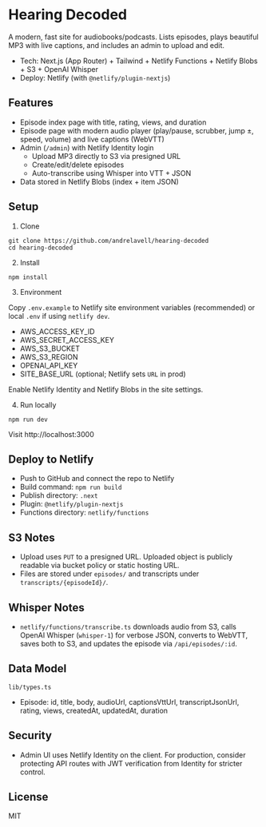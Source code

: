 # Hearing Decoded

A modern, fast site for audiobooks/podcasts. Lists episodes, plays beautiful MP3 with live captions, and includes an admin to upload and edit.

- Tech: Next.js (App Router) + Tailwind + Netlify Functions + Netlify Blobs + S3 + OpenAI Whisper
- Deploy: Netlify (with `@netlify/plugin-nextjs`)

## Features

- Episode index page with title, rating, views, and duration
- Episode page with modern audio player (play/pause, scrubber, jump ±, speed, volume) and live captions (WebVTT)
- Admin (`/admin`) with Netlify Identity login
  - Upload MP3 directly to S3 via presigned URL
  - Create/edit/delete episodes
  - Auto-transcribe using Whisper into VTT + JSON
- Data stored in Netlify Blobs (index + item JSON)

## Setup

1) Clone

```
git clone https://github.com/andrelavell/hearing-decoded
cd hearing-decoded
```

2) Install

```
npm install
```

3) Environment

Copy `.env.example` to Netlify site environment variables (recommended) or local `.env` if using `netlify dev`.

- AWS_ACCESS_KEY_ID
- AWS_SECRET_ACCESS_KEY
- AWS_S3_BUCKET
- AWS_S3_REGION
- OPENAI_API_KEY
- SITE_BASE_URL (optional; Netlify sets `URL` in prod)

Enable Netlify Identity and Netlify Blobs in the site settings.

4) Run locally

```
npm run dev
```

Visit http://localhost:3000

## Deploy to Netlify

- Push to GitHub and connect the repo to Netlify
- Build command: `npm run build`
- Publish directory: `.next`
- Plugin: `@netlify/plugin-nextjs`
- Functions directory: `netlify/functions`

## S3 Notes

- Upload uses `PUT` to a presigned URL. Uploaded object is publicly readable via bucket policy or static hosting URL.
- Files are stored under `episodes/` and transcripts under `transcripts/{episodeId}/`.

## Whisper Notes

- `netlify/functions/transcribe.ts` downloads audio from S3, calls OpenAI Whisper (`whisper-1`) for verbose JSON, converts to WebVTT, saves both to S3, and updates the episode via `/api/episodes/:id`.

## Data Model

`lib/types.ts`

- Episode: id, title, body, audioUrl, captionsVttUrl, transcriptJsonUrl, rating, views, createdAt, updatedAt, duration

## Security

- Admin UI uses Netlify Identity on the client. For production, consider protecting API routes with JWT verification from Identity for stricter control.

## License

MIT
